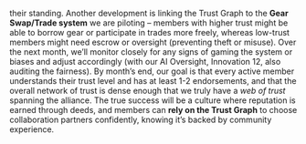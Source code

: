 their standing. Another development is linking the Trust Graph to the **Gear Swap/Trade system** we are piloting – members with higher trust might be able to borrow gear or participate in trades more freely, whereas low-trust members might need escrow or oversight (preventing theft or misuse). Over the next month, we’ll monitor closely for any signs of gaming the system or biases and adjust accordingly (with our AI Oversight, Innovation 12, also auditing the fairness). By month’s end, our goal is that every active member understands their trust level and has at least 1-2 endorsements, and that the overall network of trust is dense enough that we truly have a _web of trust_ spanning the alliance. The true success will be a culture where reputation is earned through deeds, and members can **rely on the Trust Graph** to choose collaboration partners confidently, knowing it’s backed by community experience.